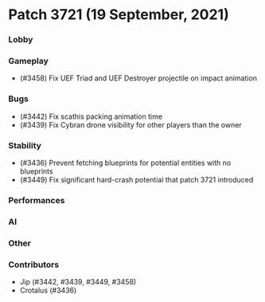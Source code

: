Patch 3721 (19 September, 2021)
============================

### Lobby

### Gameplay
 - (#3458) Fix UEF Triad and UEF Destroyer projectile on impact animation

### Bugs
 - (#3442) Fix scathis packing animation time
 - (#3439) Fix Cybran drone visibility for other players than the owner

### Stability
 - (#3436) Prevent fetching blueprints for potential entities with no blueprints
 - (#3449) Fix significant hard-crash potential that patch 3721 introduced

### Performances

### AI

### Other

### Contributors
 - Jip (#3442, #3439, #3449, #3458)
 - Crotalus (#3436)
